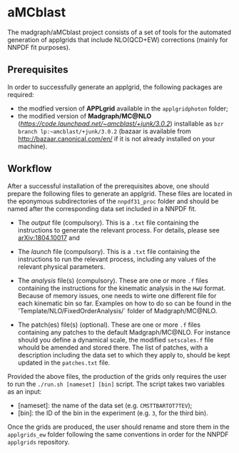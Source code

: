 # aMCblast
The madgraph/aMCblast project consists of a set of tools for the automated
generation of applgrids that include NLO(QCD+EW) corrections (mainly for 
NNPDF fit purposes).

## Prerequisites
In order to successfully generate an applgrid, the following packages are
required:

* the modfied version of **APPLgrid** available in the `applgridphoton` folder;
* the modified version of **Madgraph/MC@NLO** (*https://code.launchpad.net/~amcblast/+junk/3.0.2*) installable as 
`bzr branch lp:~amcblast/+junk/3.0.2` 
(bazaar is available from http://bazaar.canonical.com/en/ if it is not already 
installed on your machine).

## Workflow
After a successful installation of the prerequisites above, one should prepare
the following files to generate an applgrid. These files are located in the
eponymous subdirectories of the `nnpdf31_proc` folder and should be named
after the corresponding data set included in a NNPDF fit.

* The *output* file (compulsory). This is a `.txt` file containing the 
  instructions to generate the relevant process. For details, please see
  [arXiv:1804.10017](http://arxiv.org/abs/arXiv:1804.10017) and 
  []()

* The *launch* file (compulsory). This is a `.txt` file containing the 
  instructions to run the relevant process, including any values of the 
  relevant physical parameters.

* The *analysis* file(s) (compulsory). These are one or more `.f` files
  containing the instructions for the kinematic analysis in the `HwU` format. 
  Because of memory issues, one needs to wirte one different file for each 
  kinematic bin so far. Examples on how to do so can be found in the
  'Template/NLO/FixedOrderAnalysis/` folder of Madgraph/MC@NLO.

* The patch(es) file(s) (optional). These are one or more `.f` files
  containing any patches to the default Madgraph/MC@NLO. For instance should
  you define a dynamical scale, the modified `setscales.f` file whould be 
  amended and stored there. The list of patches, with a description
  including the data set to which they apply to, should be kept updated in the
  `patches.txt` file.

Provided the above files, the production of the grids only requires the user to
run the `./run.sh [nameset] [bin]` script. The script takes two variables as an
input:

* [nameset]: the name of the data set (e.g. `CMSTTBARTOT7TEV`);
* [bin]:     the ID of the bin in the experiment (e.g. `3`, for the third bin).

Once the grids are produced, the user should rename and store them in the 
`applgrids_ew` folder following the same conventions in order for the NNPDF
`applgrids` repository.